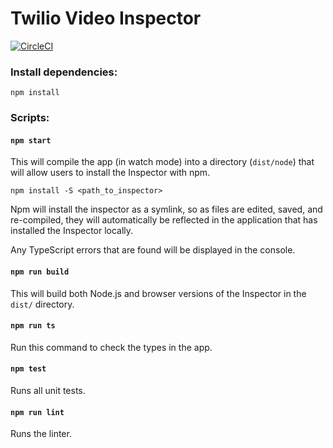 # Twilio Video Inspector

[![CircleCI](https://circleci.com/gh/twilio/twilio-video-inspector.svg?style=svg&circle-token=e455a056673b1eb7a7692269da5154167b0eb32a)](https://circleci.com/gh/twilio/twilio-video-inspector)

### Install dependencies:

```
npm install
```

### Scripts:

#### `npm start`

This will compile the app (in watch mode) into a directory (`dist/node`) that will allow users to install the Inspector with npm.

`npm install -S <path_to_inspector>`

Npm will install the inspector as a symlink, so as files are edited, saved, and re-compiled, they will automatically be reflected in the application that has installed the Inspector locally.

Any TypeScript errors that are found will be displayed in the console.

#### `npm run build`

This will build both Node.js and browser versions of the Inspector in the `dist/` directory.

#### `npm run ts`

Run this command to check the types in the app.

#### `npm test`

Runs all unit tests.

#### `npm run lint`

Runs the linter.

